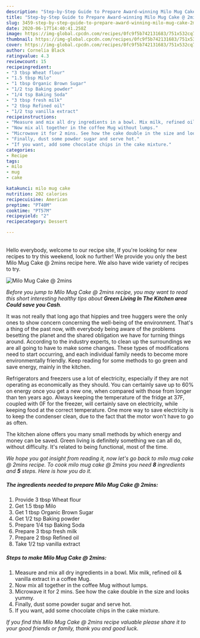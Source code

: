 ```yaml
---
description: "Step-by-Step Guide to Prepare Award-winning Milo Mug Cake @ 2mins"
title: "Step-by-Step Guide to Prepare Award-winning Milo Mug Cake @ 2mins"
slug: 3459-step-by-step-guide-to-prepare-award-winning-milo-mug-cake-2mins
date: 2020-06-17T14:40:41.258Z
image: https://img-global.cpcdn.com/recipes/0fc9f5b742131683/751x532cq70/milo-mug-cake-2mins-recipe-main-photo.jpg
thumbnail: https://img-global.cpcdn.com/recipes/0fc9f5b742131683/751x532cq70/milo-mug-cake-2mins-recipe-main-photo.jpg
cover: https://img-global.cpcdn.com/recipes/0fc9f5b742131683/751x532cq70/milo-mug-cake-2mins-recipe-main-photo.jpg
author: Cornelia Black
ratingvalue: 4.3
reviewcount: 15
recipeingredient:
- "3 tbsp Wheat flour"
- "1.5 tbsp Milo"
- "1 tbsp Organic Brown Sugar"
- "1/2 tsp Baking powder"
- "1/4 tsp Baking Soda"
- "3 tbsp fresh milk"
- "2 tbsp Refined oil"
- "1/2 tsp vanilla extract"
recipeinstructions:
- "Measure and mix all dry ingredients in a bowl. Mix milk, refined oil &amp; vanilla extract in a coffee Mug."
- "Now mix all together in the coffee Mug without lumps."
- "Microwave it for 2 mins. See how the cake double in the size and looks yummy."
- "Finally, dust some powder sugar and serve hot."
- "If you want, add some chocolate chips in the cake mixture."
categories:
- Recipe
tags:
- milo
- mug
- cake

katakunci: milo mug cake 
nutrition: 202 calories
recipecuisine: American
preptime: "PT40M"
cooktime: "PT57M"
recipeyield: "2"
recipecategory: Dessert

---
```

<br>
Hello everybody, welcome to our recipe site, If you're looking for new recipes to try this weekend, look no further! We provide you only the best Milo Mug Cake @ 2mins recipe here. We also have wide variety of recipes to try.
<br>


![Milo Mug Cake @ 2mins](https://img-global.cpcdn.com/recipes/0fc9f5b742131683/751x532cq70/milo-mug-cake-2mins-recipe-main-photo.jpg)

<i>Before you jump to Milo Mug Cake @ 2mins recipe, you may want to read this short interesting healthy tips about 
<strong>Green Living In The Kitchen area Could save you Cash</strong>.</i>
</br>

It was not really that long ago that hippies and tree huggers were the only ones to show concern concerning the well-being of the environment. That's a thing of the past now, with everybody being aware of the problems besetting the planet and the shared obligation we have for turning things around. According to the industry experts, to clean up the surroundings we are all going to have to make some changes. These types of modifications need to start occurring, and each individual family needs to become more environmentally friendly. Keep reading for some methods to go green and save energy, mainly in the kitchen.

Refrigerators and freezers use a lot of electricity, especially if they are not operating as economically as they should. You can certainly save up to 60% on energy once you get a new one, when compared with those from longer than ten years ago. Always keeping the temperature of the fridge at 37F, coupled with 0F for the freezer, will certainly save on electricity, while keeping food at the correct temperature. One more way to save electricity is to keep the condenser clean, due to the fact that the motor won't have to go as often.

The kitchen alone offers you many small methods by which energy and money can be saved. Green living is definitely something we can all do, without difficulty. It's related to being functional, most of the time.


<i>We hope you got insight from reading it, now let's go back to milo mug cake @ 2mins recipe. To cook milo mug cake @ 2mins you need <strong>8</strong> ingredients and <strong>5</strong> steps. Here is how you do it.
</i>

##### The ingredients needed to prepare Milo Mug Cake @ 2mins:

1. Provide 3 tbsp Wheat flour
1. Get 1.5 tbsp Milo
1. Get 1 tbsp Organic Brown Sugar
1. Get 1/2 tsp Baking powder
1. Prepare 1/4 tsp Baking Soda
1. Prepare 3 tbsp fresh milk
1. Prepare 2 tbsp Refined oil
1. Take 1/2 tsp vanilla extract


##### Steps to make Milo Mug Cake @ 2mins:

1. Measure and mix all dry ingredients in a bowl. Mix milk, refined oil &amp; vanilla extract in a coffee Mug.
1. Now mix all together in the coffee Mug without lumps.
1. Microwave it for 2 mins. See how the cake double in the size and looks yummy.
1. Finally, dust some powder sugar and serve hot.
1. If you want, add some chocolate chips in the cake mixture.


<i>If you find this Milo Mug Cake @ 2mins recipe valuable please share it to your good friends or family, thank you and good luck.</i>
